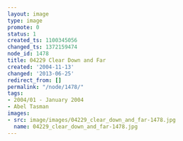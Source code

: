 ```yaml
---
layout: image
type: image
promote: 0
status: 1
created_ts: 1100345056
changed_ts: 1372159474
node_id: 1478
title: 04229 Clear Down and Far
created: '2004-11-13'
changed: '2013-06-25'
redirect_from: []
permalink: "/node/1478/"
tags:
- 2004/01 - January 2004
- Abel Tasman
images:
- src: image/images/04229_clear_down_and_far-1478.jpg
  name: 04229_clear_down_and_far-1478.jpg
---
```


